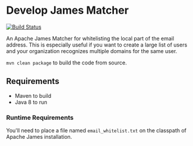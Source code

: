 # Develop James Matcher

[![Build Status](https://travis-ci.org/halversondm/develop-james-matcher.svg?branch=master)](https://travis-ci.org/halversondm/develop-james-matcher)

An Apache James Matcher for whitelisting the local part of the email address.  This is especially useful if you want to create a large list of users and your organization recognizes multiple domains for the same user.

`mvn clean package` to build the code from source.

## Requirements

* Maven to build
* Java 8 to run

### Runtime Requirements

You'll need to place a file named `email_whitelist.txt` on the classpath of Apache James installation.